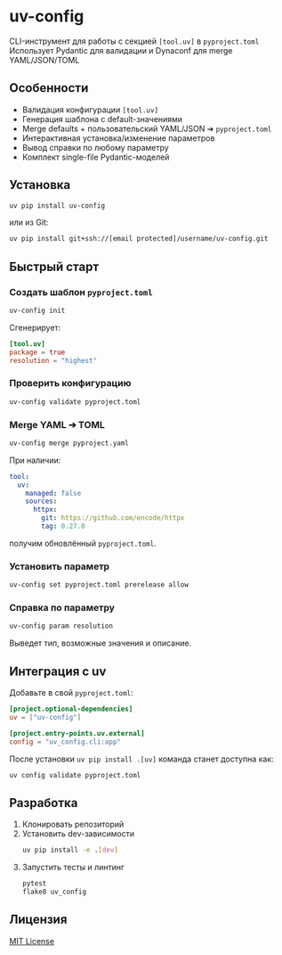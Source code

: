 # uv-config

CLI-инструмент для работы с секцией `[tool.uv]` в `pyproject.toml`  
Использует Pydantic для валидации и Dynaconf для merge YAML/JSON/TOML  

## Особенности

- Валидация конфигурации `[tool.uv]`  
- Генерация шаблона с default-значениями  
- Merge defaults + пользовательский YAML/JSON ➔ `pyproject.toml`  
- Интерактивная установка/изменение параметров  
- Вывод справки по любому параметру  
- Комплект single-file Pydantic-моделей  

## Установка

```bash
uv pip install uv-config
```

или из Git:

```bash
uv pip install git+ssh://[email protected]/username/uv-config.git
```

## Быстрый старт

### Создать шаблон `pyproject.toml`

```bash
uv-config init
```

Сгенерирует:

```toml
[tool.uv]
package = true
resolution = "highest"
```

### Проверить конфигурацию

```bash
uv-config validate pyproject.toml
```

### Merge YAML ➔ TOML

```bash
uv-config merge pyproject.yaml
```

При наличии:

```yaml
tool:
  uv:
    managed: false
    sources:
      httpx:
        git: https://github.com/encode/httpx
        tag: 0.27.0
```

получим обновлённый `pyproject.toml`.

### Установить параметр

```bash
uv-config set pyproject.toml prerelease allow
```

### Справка по параметру

```bash
uv-config param resolution
```

Выведет тип, возможные значения и описание.

## Интеграция с uv

Добавьте в свой `pyproject.toml`:

```toml
[project.optional-dependencies]
uv = ["uv-config"]

[project.entry-points.uv.external]
config = "uv_config.cli:app"
```

После установки `uv pip install .[uv]` команда станет доступна как:

```bash
uv config validate pyproject.toml
```

## Разработка

1. Клонировать репозиторий  
2. Установить dev-зависимости  
   ```bash
   uv pip install -e .[dev]
   ```
3. Запустить тесты и линтинг  
   ```bash
   pytest
   flake8 uv_config
   ```

## Лицензия

[MIT License](LICENSE)